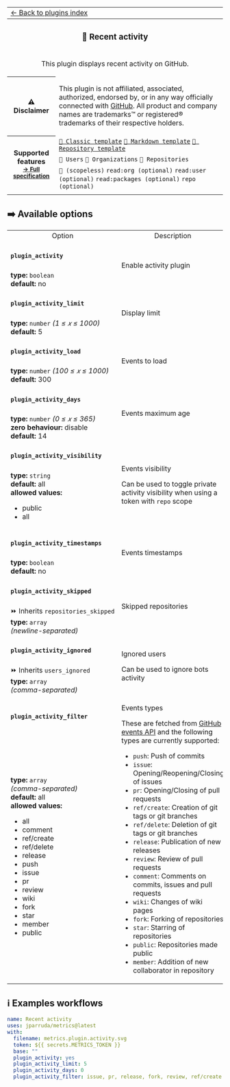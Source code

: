 <!--header-->
<table>
  <tr><td colspan="2"><a href="/README.md#-plugins">← Back to plugins index</a></td></tr>
  <tr><th colspan="2"><h3>📰 Recent activity</h3></th></tr>
  <tr><td colspan="2" align="center"><p>This plugin displays recent activity on GitHub.</p>
</td></tr>
  <tr><th>⚠️ Disclaimer</th><td><p>This plugin is not affiliated, associated, authorized, endorsed by, or in any way officially connected with <a href="https://github.com">GitHub</a>.
All product and company names are trademarks™ or registered® trademarks of their respective holders.</p>
</td></tr>
  <tr>
    <th rowspan="3">Supported features<br><sub><a href="metadata.yml">→ Full specification</a></sub></th>
    <td><a href="/source/templates/classic/README.md"><code>📗 Classic template</code></a> <a href="/source/templates/markdown/README.md"><code>📒 Markdown template</code></a> <a href="/source/templates/repository/README.md"><code>📘 Repository template</code></a></td>
  </tr>
  <tr>
    <td><code>👤 Users</code> <code>👥 Organizations</code> <code>📓 Repositories</code></td>
  </tr>
  <tr>
    <td><code>🔑 (scopeless)</code> <code>read:org (optional)</code> <code>read:user (optional)</code> <code>read:packages (optional)</code> <code>repo (optional)</code></td>
  </tr>
  <tr>
    <td colspan="2" align="center">
      <img src="https://github.com/jparruda/metrics/blob/examples/metrics.plugin.activity.svg" alt=""></img>
      <img width="900" height="1" alt="">
    </td>
  </tr>
</table>
<!--/header-->

## ➡️ Available options

<!--options-->
<table>
  <tr>
    <td align="center" nowrap="nowrap">Option</i></td><td align="center" nowrap="nowrap">Description</td>
  </tr>
  <tr>
    <td nowrap="nowrap"><h4><code>plugin_activity</code></h4></td>
    <td rowspan="2"><p>Enable activity plugin</p>
<img width="900" height="1" alt=""></td>
  </tr>
  <tr>
    <td nowrap="nowrap"><b>type:</b> <code>boolean</code>
<br>
<b>default:</b> no<br></td>
  </tr>
  <tr>
    <td nowrap="nowrap"><h4><code>plugin_activity_limit</code></h4></td>
    <td rowspan="2"><p>Display limit</p>
<img width="900" height="1" alt=""></td>
  </tr>
  <tr>
    <td nowrap="nowrap"><b>type:</b> <code>number</code>
<i>(1 ≤
𝑥
≤ 1000)</i>
<br>
<b>default:</b> 5<br></td>
  </tr>
  <tr>
    <td nowrap="nowrap"><h4><code>plugin_activity_load</code></h4></td>
    <td rowspan="2"><p>Events to load</p>
<img width="900" height="1" alt=""></td>
  </tr>
  <tr>
    <td nowrap="nowrap"><b>type:</b> <code>number</code>
<i>(100 ≤
𝑥
≤ 1000)</i>
<br>
<b>default:</b> 300<br></td>
  </tr>
  <tr>
    <td nowrap="nowrap"><h4><code>plugin_activity_days</code></h4></td>
    <td rowspan="2"><p>Events maximum age</p>
<img width="900" height="1" alt=""></td>
  </tr>
  <tr>
    <td nowrap="nowrap"><b>type:</b> <code>number</code>
<i>(0 ≤
𝑥
≤ 365)</i>
<br>
<b>zero behaviour:</b> disable</br>
<b>default:</b> 14<br></td>
  </tr>
  <tr>
    <td nowrap="nowrap"><h4><code>plugin_activity_visibility</code></h4></td>
    <td rowspan="2"><p>Events visibility</p>
<p>Can be used to toggle private activity visibility when using a token with <code>repo</code> scope</p>
<img width="900" height="1" alt=""></td>
  </tr>
  <tr>
    <td nowrap="nowrap"><b>type:</b> <code>string</code>
<br>
<b>default:</b> all<br>
<b>allowed values:</b><ul><li>public</li><li>all</li></ul></td>
  </tr>
  <tr>
    <td nowrap="nowrap"><h4><code>plugin_activity_timestamps</code></h4></td>
    <td rowspan="2"><p>Events timestamps</p>
<img width="900" height="1" alt=""></td>
  </tr>
  <tr>
    <td nowrap="nowrap"><b>type:</b> <code>boolean</code>
<br>
<b>default:</b> no<br></td>
  </tr>
  <tr>
    <td nowrap="nowrap"><h4><code>plugin_activity_skipped</code></h4></td>
    <td rowspan="2"><p>Skipped repositories</p>
<img width="900" height="1" alt=""></td>
  </tr>
  <tr>
    <td nowrap="nowrap">⏩ Inherits <code>repositories_skipped</code><br>
<b>type:</b> <code>array</code>
<i>(newline-separated)</i>
<br></td>
  </tr>
  <tr>
    <td nowrap="nowrap"><h4><code>plugin_activity_ignored</code></h4></td>
    <td rowspan="2"><p>Ignored users</p>
<p>Can be used to ignore bots activity</p>
<img width="900" height="1" alt=""></td>
  </tr>
  <tr>
    <td nowrap="nowrap">⏩ Inherits <code>users_ignored</code><br>
<b>type:</b> <code>array</code>
<i>(comma-separated)</i>
<br></td>
  </tr>
  <tr>
    <td nowrap="nowrap"><h4><code>plugin_activity_filter</code></h4></td>
    <td rowspan="2"><p>Events types</p>
<p>These are fetched from <a href="https://docs.github.com/en/free-pro-team@latest/developers/webhooks-and-events/github-event-types">GitHub events API</a> and the following types are currently supported:</p>
<ul>
<li><code>push</code>: Push of commits</li>
<li><code>issue</code>: Opening/Reopening/Closing of issues</li>
<li><code>pr</code>: Opening/Closing of pull requests</li>
<li><code>ref/create</code>: Creation of git tags or git branches</li>
<li><code>ref/delete</code>: Deletion of git tags or git branches</li>
<li><code>release</code>: Publication of new releases</li>
<li><code>review</code>: Review of pull requests</li>
<li><code>comment</code>: Comments on commits, issues and pull requests</li>
<li><code>wiki</code>: Changes of wiki pages</li>
<li><code>fork</code>: Forking of repositories</li>
<li><code>star</code>: Starring of repositories</li>
<li><code>public</code>: Repositories made public</li>
<li><code>member</code>: Addition of new collaborator in repository</li>
</ul>
<img width="900" height="1" alt=""></td>
  </tr>
  <tr>
    <td nowrap="nowrap"><b>type:</b> <code>array</code>
<i>(comma-separated)</i>
<br>
<b>default:</b> all<br>
<b>allowed values:</b><ul><li>all</li><li>comment</li><li>ref/create</li><li>ref/delete</li><li>release</li><li>push</li><li>issue</li><li>pr</li><li>review</li><li>wiki</li><li>fork</li><li>star</li><li>member</li><li>public</li></ul></td>
  </tr>
</table>
<!--/options-->

## ℹ️ Examples workflows

<!--examples-->
```yaml
name: Recent activity
uses: jparruda/metrics@latest
with:
  filename: metrics.plugin.activity.svg
  token: ${{ secrets.METRICS_TOKEN }}
  base: ""
  plugin_activity: yes
  plugin_activity_limit: 5
  plugin_activity_days: 0
  plugin_activity_filter: issue, pr, release, fork, review, ref/create

```
<!--/examples-->
